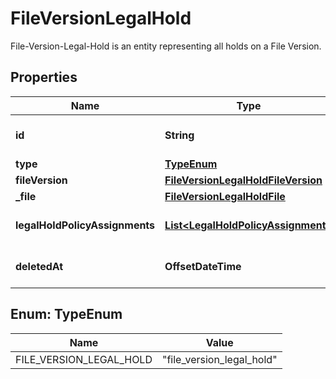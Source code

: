 

# FileVersionLegalHold

File-Version-Legal-Hold is an entity representing all holds on a File Version.

## Properties

| Name | Type | Description | Notes |
|------------ | ------------- | ------------- | -------------|
|**id** | **String** | The unique identifier for this file version legal hold |  [optional] |
|**type** | [**TypeEnum**](#TypeEnum) | &#x60;file_version_legal_hold&#x60; |  [optional] |
|**fileVersion** | [**FileVersionLegalHoldFileVersion**](FileVersionLegalHoldFileVersion.md) |  |  [optional] |
|**_file** | [**FileVersionLegalHoldFile**](FileVersionLegalHoldFile.md) |  |  [optional] |
|**legalHoldPolicyAssignments** | [**List&lt;LegalHoldPolicyAssignment&gt;**](LegalHoldPolicyAssignment.md) | List of assignments contributing to this Hold. |  [optional] |
|**deletedAt** | **OffsetDateTime** | Time that this File-Version-Legal-Hold was deleted. |  [optional] |



## Enum: TypeEnum

| Name | Value |
|---- | -----|
| FILE_VERSION_LEGAL_HOLD | &quot;file_version_legal_hold&quot; |



